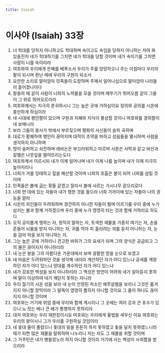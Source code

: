 ```yaml
---
title: Isaiah
---
```


# 이사야 (Isaiah) 33장
1. 너 학대를 당하지 아니하고도 학대하며 속이고도 속임을 당하지 아니하는 자여 화 있을진저 네가 학대하기를 그치면 네가 학대를 당할 것이며 네가 속이기를 그치면 사람이 너를 속이리라
1. 여호와여 우리에게 은혜를 베푸소서 우리가 주를 앙망하오니 주는 아침마다 우리의 팔이 되시며 환난 때에 우리의 구원이 되소서
1. 요란한 소리로 말미암아 민족들이 도망하며 주께서 일어나심으로 말미암아 나라들이 흩어졌나이다
1. 황충의 떼 같이 사람이 너희의 노략물을 모을 것이며 메뚜기가 뛰어오름 같이 그들이 그 위로 뛰어오르리라
1. 여호와께서는 지극히 존귀하시니 그는 높은 곳에 거하심이요 정의와 공의를 시온에 충만하게 하심이라
1. 네 시대에 평안함이 있으며 구원과 지혜와 지식이 풍성할 것이니 여호와를 경외함이 네 보배니라
1. 보라 그들의 용사가 밖에서 부르짖으며 평화의 사신들이 슬피 곡하며
1. 대로가 황폐하여 행인이 끊어지며 대적이 조약을 파하고 성읍들을 멸시하며 사람을 생각하지 아니하며
1. 땅이 슬퍼하고 쇠잔하며 레바논은 부끄러워하고 마르며 사론은 사막과 같고 바산과 갈멜은 나뭇잎을 떨어뜨리는도다
1. 여호와께서 이르시되 내가 이제 일어나며 내가 이제 나를 높이며 내가 이제 지극히 높아지리니
1. 너희가 겨를 잉태하고 짚을 해산할 것이며 너희의 호흡은 불이 되어 너희를 삼킬 것이며
1. 민족들은 불에 굽는 횟돌 같겠고 잘라서 불에 사르는 가시나무 같으리로다
1. 너희 먼 데에 있는 자들아 내가 행한 것을 들으라 너희 가까이에 있는 자들아 나의 권능을 알라
1. 시온의 죄인들이 두려워하며 경건하지 아니한 자들이 떨며 이르기를 우리 중에 누가 삼키는 불과 함께 거하겠으며 우리 중에 누가 영영히 타는 것과 함께 거하리요 하도다
1. 오직 공의롭게 행하는 자, 정직히 말하는 자, 토색한 재물을 가증히 여기는 자, 손을 흔들어 뇌물을 받지 아니하는 자, 귀를 막아 피 흘리려는 꾀를 듣지 아니하는 자, 눈을 감아 악을 보지 아니하는 자,
1. 그는 높은 곳에 거하리니 견고한 바위가 그의 요새가 되며 그의 양식은 공급되고 그의 물은 끊어지지 아니하리라
1. 네 눈은 왕을 그의 아름다운 가운데에서 보며 광활한 땅을 눈으로 보겠고
1. 네 마음은 두려워하던 것을 생각해 내리라 계산하던 자가 어디 있느냐 공세를 계량하던 자가 어디 있느냐 망대를 계수하던 자가 어디 있느냐
1. 네가 강포한 백성을 보지 아니하리라 그 백성은 방언이 어려워 네가 알아듣지 못하며 말이 이상하여 네가 깨닫지 못하는 자니라
1. 우리 절기의 시온 성을 보라 네 눈이 안정된 처소인 예루살렘을 보리니 그것은 옮겨지지 아니할 장막이라 그 말뚝이 영영히 뽑히지 아니할 것이요 그 줄이 하나도 끊어지지 아니할 것이며
1. 여호와는 거기에 위엄 중에 우리와 함께 계시리니 그 곳에는 여러 강과 큰 호수가 있으나 노 젓는 배나 큰 배가 통행하지 못하리라
1. 대저 여호와는 우리 재판장이시요 여호와는 우리에게 율법을 세우신 이요 여호와는 우리의 왕이시니 그가 우리를 구원하실 것임이라
1. 네 돛대 줄이 풀렸으니 돛대의 밑을 튼튼히 하지 못하였고 돛을 달지 못하였느니라 때가 되면 많은 재물을 탈취하여 나누리니 저는 자도 그 재물을 취할 것이며
1. 그 거주민은 내가 병들었노라 하지 아니할 것이라 거기에 사는 백성이 사죄함을 받으리라